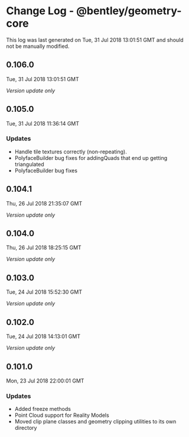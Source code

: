 # Change Log - @bentley/geometry-core

This log was last generated on Tue, 31 Jul 2018 13:01:51 GMT and should not be manually modified.

## 0.106.0
Tue, 31 Jul 2018 13:01:51 GMT

*Version update only*

## 0.105.0
Tue, 31 Jul 2018 11:36:14 GMT

### Updates

- Handle tile textures correctly (non-repeating).
- PolyfaceBuilder bug fixes for addingQuads that end up getting triangulated
- PolyfaceBuilder bug fixes

## 0.104.1
Thu, 26 Jul 2018 21:35:07 GMT

*Version update only*

## 0.104.0
Thu, 26 Jul 2018 18:25:15 GMT

*Version update only*

## 0.103.0
Tue, 24 Jul 2018 15:52:30 GMT

*Version update only*

## 0.102.0
Tue, 24 Jul 2018 14:13:01 GMT

*Version update only*

## 0.101.0
Mon, 23 Jul 2018 22:00:01 GMT

### Updates

- Added freeze methods 
- Point Cloud support for Reality Models
- Moved clip plane classes and geometry clipping utilities to its own directory

